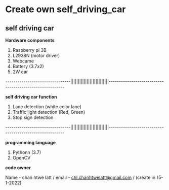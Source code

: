 # Create own self_driving_car

**self driving car** 
-------------------------------------------------------------------------------------------------------------

**Hardware components**

1. Raspberry pi 3B
2. L2938N (motor driver)
3. Webcame
4. Battery (3.7x2)
5. 2W car


--------------------------------||||||||||||||||||||||||||--------------------------------------------------------

**self driving car function**

1. Lane detection (white color lane)
2. Traffic light detection (Red, Green)
3. Stop sign detection 


--------------------------------||||||||||||||||||||||||||--------------------------------------------------------


**programming language**

1. Pythonn (3.7)
2. OpenCV



**code owner**

Name - chan htwe latt /
email - chl.chanhtwelatt@gmail.com /
(create in 15-1-2022)
